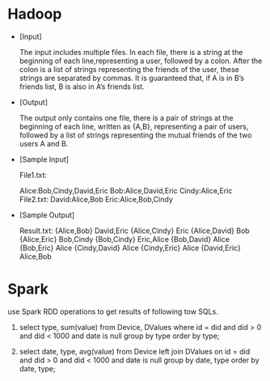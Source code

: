 # Hadoop

* [Input]

  The input includes multiple files. In each file, there is a string at the beginning of each line,representing a user, followed by a colon. After the colon is a list of strings representing the friends of the user, these strings are separated by commas. It is guaranteed that, if A is in B’s friends list, B is also in A’s friends list.

* [Output]

  The output only contains one file, there is a pair of strings at the beginning of each line, written as {A,B}, representing a pair of users, followed by a list of strings representing the mutual friends of the two users A and B.

* [Sample Input]

  File1.txt:

  Alice:Bob,Cindy,David,Eric
  Bob:Alice,David,Eric
  Cindy:Alice,Eric
  File2.txt:
  David:Alice,Bob
  Eric:Alice,Bob,Cindy

* [Sample Output]

  Result.txt:
  {Alice,Bob} David,Eric
  {Alice,Cindy} Eric
  {Alice,David} Bob
  {Alice,Eric} Bob,Cindy
  {Bob,Cindy} Eric,Alice
  {Bob,David} Alice
  {Bob,Eric} Alice
  {Cindy,David} Alice
  {Cindy,Eric} Alice
  {David,Eric} Alice,Bob

# Spark

use Spark RDD operations to get results of following tow SQLs.

1. select type, sum(value) from Device, DValues where id = did and did > 0 and did < 1000 and date is null group by type order by type;


2. select date, type, avg(value) from Device left join DValues on id = did and did > 0 and did < 1000 and date is null group by date, type order by date, type;